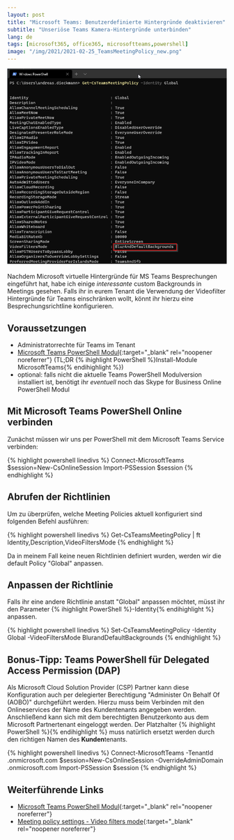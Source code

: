 ```yaml
---
layout: post
title: "Microsoft Teams: Benutzerdefinierte Hintergründe deaktivieren"
subtitle: "Unseriöse Teams Kamera-Hintergründe unterbinden"
lang: de
tags: [microsoft365, office365, microsoftteams,powershell]
image: "/img/2021/2021-02-25_TeamsMeetingPolicy_new.png"
---
```

![Konfiguration der Teams Global Meeting Policy](/img/2021/2021-02-25_TeamsMeetingPolicy_new.png "Konfiguration der Teams Global Meeting Policy")<br /><br />
Nachdem Microsoft virtuelle Hintergründe für MS Teams Besprechungen eingeführt hat, habe ich einige *interessante* custom Backgrounds in Meetings gesehen. Falls ihr in eurem Tenant die Verwendung der Videofilter Hintergründe für Teams einschränken wollt, könnt ihr hierzu eine Besprechungsrichtline konfigurieren.

## Voraussetzungen

- Administratorrechte für Teams im Tenant
- [Microsoft Teams PowerShell Modul](https://docs.microsoft.com/en-us/microsoftteams/teams-powershell-install){:target="_blank" rel="noopener noreferrer"} (TL;DR {% ihighlight PowerShell %}Install-Module MicrosoftTeams{% endihighlight %})
- optional: falls nicht die aktuelle Teams PowerShell Modulversion installiert ist, benötigt ihr *eventuell* noch das Skype for Business Online PowerShell Modul

## Mit Microsoft Teams PowerShell Online verbinden

Zunächst müssen wir uns per PowerShell mit dem Microsoft Teams Service verbinden:

{% highlight powershell linedivs %}
Connect-MicrosoftTeams
$session=New-CsOnlineSession
Import-PSSession $session
{% endhighlight %}

## Abrufen der Richtlinien

Um zu überprüfen, welche Meeting Policies aktuell konfiguriert sind folgenden Befehl ausführen:

{% highlight powershell linedivs %}
Get-CsTeamsMeetingPolicy | ft Identity,Description,VideoFiltersMode
{% endhighlight %}

Da in meinem Fall keine neuen Richtlinien definiert wurden, werden wir die default Policy "Global" anpassen.

## Anpassen der Richtlinie

Falls ihr eine andere Richtlinie anstatt "Global" anpassen möchtet, müsst ihr den Parameter {% ihighlight PowerShell %}-Identity{% endihighlight %} anpassen.

{% highlight powershell linedivs %}
Set-CsTeamsMeetingPolicy -Identity Global -VideoFiltersMode BlurandDefaultBackgrounds
{% endhighlight %}

## Bonus-Tipp: Teams PowerShell für Delegated Access Permission (DAP)

Als Microsoft Cloud Solution Provider (CSP) Partner kann diese Konfiguration auch per delegierter Berechtigung "Administer On Behalf Of (AOBO)" durchgeführt werden. Hierzu muss beim Verbinden mit den Onlineservices der Name des Kundentenants angegeben werden. Anschließend kann sich mit dem berechtigten Benutzerkonto aus dem Microsoft Partnertenant eingeloggt werden. Der Platzhalter {% ihighlight PowerShell %}<TenantName>{% endihighlight %} muss natürlich ersetzt werden durch den richtigen Namen des **Kunden**tenants.

{% highlight powershell linedivs %}
Connect-MicrosoftTeams -TenantId <TenantName>.onmicrosoft.com
$session=New-CsOnlineSession -OverrideAdminDomain <TenantName>.onmicrosoft.com
Import-PSSession $session
{% endhighlight %}

## Weiterführende Links

- [Microsoft Teams PowerShell Modul](https://docs.microsoft.com/en-us/microsoftteams/teams-powershell-install){:target="_blank" rel="noopener noreferrer"}
- [Meeting policy settings - Video filters mode](https://docs.microsoft.com/en-us/microsoftteams/meeting-policies-in-teams#meeting-policy-settings---video-filters-mode){:target="_blank" rel="noopener noreferrer"}
